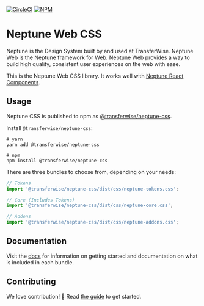 [![CircleCI](https://circleci.com/gh/transferwise/neptune-web.svg?style=shield)](https://circleci.com/gh/transferwise/neptune-web) [![NPM](https://badge.fury.io/js/%40transferwise%2Fneptune-css.svg)](https://www.npmjs.com/package/@transferwise/neptune-css)

# Neptune Web CSS

Neptune is the Design System built by and used at TransferWise. Neptune Web is the Neptune framework for Web. Neptune Web provides a way to build high quality, consistent user experiences on the web with ease.

This is the Neptune Web CSS library. It works well with [Neptune React Components](https://github.com/transferwise/neptune-web/tree/master/packages/components).

## Usage

Neptune CSS is published to npm as [@transferwise/neptune-css](https://www.npmjs.com/package/@transferwise/neptune-css).

Install `@transferwise/neptune-css`:

```
# yarn
yarn add @transferwise/neptune-css

# npm
npm install @transferwise/neptune-css
```

There are three bundles to choose from, depending on your needs:

```js
// Tokens
import '@transferwise/neptune-css/dist/css/neptune-tokens.css';

// Core (Includes Tokens)
import '@transferwise/neptune-css/dist/css/neptune-core.css';

// Addons
import '@transferwise/neptune-css/dist/css/neptune-addons.css';
```

## Documentation

Visit the [docs](https://transferwise.github.io/neptune-web) for information on getting started and documentation on what is included in each bundle.

## Contributing

We love contribution! 🙏 Read [the guide](https://github.com/transferwise/neptune-web/blob/master/packages/css/CONTRIBUTING.md) to get started.

